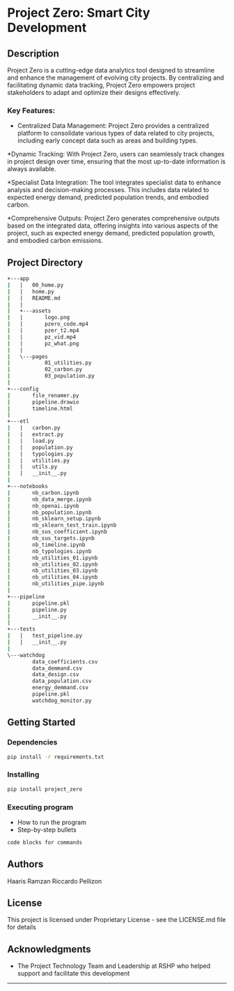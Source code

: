 # Project Zero: Smart City Development

## Description
Project Zero is a cutting-edge data analytics tool designed to streamline and enhance the management of evolving city projects. By centralizing and facilitating dynamic data tracking, Project Zero empowers project stakeholders to adapt and optimize their designs effectively.

### Key Features:
- Centralized Data Management: Project Zero provides a centralized platform to consolidate various types of data related to city projects, including early concept data such as areas and building types.

*Dynamic Tracking: With Project Zero, users can seamlessly track changes in project design over time, ensuring that the most up-to-date information is always available.

*Specialist Data Integration: The tool integrates specialist data to enhance analysis and decision-making processes. This includes data related to expected energy demand, predicted population trends, and embodied carbon.

*Comprehensive Outputs: Project Zero generates comprehensive outputs based on the integrated data, offering insights into various aspects of the project, such as expected energy demand, predicted population growth, and embodied carbon emissions.


## Project Directory
```bash
+---app
|   |   00_home.py
|   |   home.py
|   |   README.md
|   |
|   +---assets
|   |       logo.png
|   |       pzero_code.mp4
|   |       pzer_t2.mp4
|   |       pz_vid.mp4
|   |       pz_what.png
|   |
|   \---pages
|           01_utilities.py
|           02_carbon.py
|           03_population.py
|
+---config
|       file_renamer.py
|       pipeline.drawio
|       timeline.html
|
+---etl
|   |   carbon.py
|   |   extract.py
|   |   load.py
|   |   population.py
|   |   typologies.py
|   |   utilities.py
|   |   utils.py
|   |   __init__.py
|
+---notebooks
|       nb_carbon.ipynb
|       nb_data_merge.ipynb
|       nb_openai.ipynb
|       nb_population.ipynb
|       nb_sklearn_setup.ipynb
|       nb_sklearn_test_train.ipynb
|       nb_sus_coefficient.ipynb
|       nb_sus_targets.ipynb
|       nb_timeline.ipynb
|       nb_typologies.ipynb
|       nb_utilities_01.ipynb
|       nb_utilities_02.ipynb
|       nb_utilities_03.ipynb
|       nb_utilities_04.ipynb
|       nb_utilities_pipe.ipynb
|
+---pipeline
|       pipeline.pkl
|       pipeline.py
|       __init__.py
|
+---tests
|   |   test_pipeline.py
|   |   __init__.py
|
\---watchdog
        data_coefficients.csv
        data_demmand.csv
        data_design.csv
        data_population.csv
        energy_demmand.csv
        pipeline.pkl
        watchdog_monitor.py
```

## Getting Started

### Dependencies
```bash
pip install -r requirements.txt
```

### Installing
```bash
pip install project_zero
```

### Executing program

* How to run the program
* Step-by-step bullets
```bash
code blocks for commands
```

## Authors
Haaris Ramzan
Riccardo Pellizon

## License
This project is licensed under Proprietary License - see the LICENSE.md file for details

## Acknowledgments
* The Project Technology Team and Leadership at RSHP who helped support and facilitate this development

---


